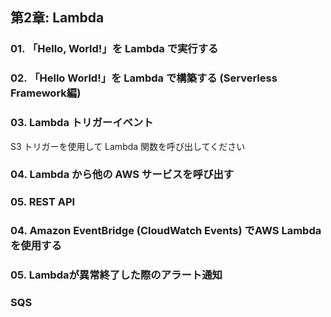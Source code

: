 ## 第2章: Lambda
### 01. 「Hello, World!」を Lambda で実行する
### 02. 「Hello World!」を Lambda で構築する (Serverless Framework編)
### 03. Lambda トリガーイベント
S3 トリガーを使用して Lambda 関数を呼び出してください

### 04. Lambda から他の AWS サービスを呼び出す
### 05. REST API
### 04. Amazon EventBridge (CloudWatch Events) でAWS Lambdaを使用する
### 05. Lambdaが異常終了した際のアラート通知
### SQS